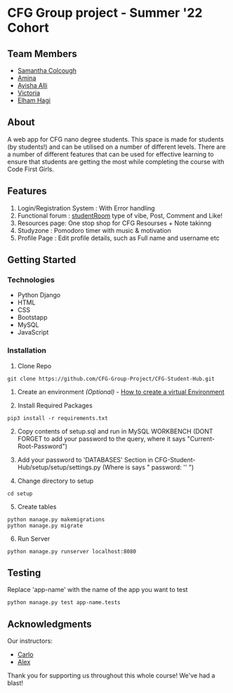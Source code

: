 <html>

# CFG Group project - Summer '22 Cohort
## Team Members

 - [Samantha Colcough](https://github.com/samanthacolclough) 
 - [Amina](https://github.com/aminacodes)
 - [Ayisha Alli](https://github.com/AyishaAlli)
 - [Victoria ](https://github.com/vixbc)
 - [Elham Hagi](https://github.com/ellehagi)

## About 
A web app for CFG nano degree students. 
This space is made for students (by students!) and can be utilised on a number of different levels. 
There are a number of different features that can be used for effective learning to ensure that students are getting the most while completing the course with Code First Girls. 

## Features
1. Login/Registration System : With Error handling
2. Functional forum : [studentRoom](https://www.thestudentroom.co.uk/) type of vibe, Post, Comment and Like!
3. Resources page: One stop shop for CFG Resourses + Note takinng
4. Studyzone : Pomodoro timer with music & motivation 
5. Profile Page : Edit profile details, such as Full name and username etc

## Getting Started 

### Technologies
- Python Django 
- HTML
- CSS
- Bootstapp 
- MySQL
- JavaScript

### Installation
1. Clone Repo 
```commandline
git clone https://github.com/CFG-Group-Project/CFG-Student-Hub.git
```

1. Create an environment <em>(Optional)</em> - [How to create a virtual Environment](https://packaging.python.org/en/latest/guides/installing-using-pip-and-virtual-environments/)

2. Install Required Packages
```commandline
pip3 install -r requirements.txt
```

2. Copy contents of setup.sql and run in MySQL WORKBENCH 
   (DONT FORGET to add your password to the query, where it says "Current-Root-Password")

3. Add your password to 'DATABASES' Section in CFG-Student-Hub/setup/setup/settings.py 
   (Where is says " password: '' ")

4. Change directory to setup
```commandline
cd setup
```

5. Create tables 
```commandline
python manage.py makemigrations
python manage.py migrate
```

6. Run Server
```commandline
python manage.py runserver localhost:8080
```
## Testing 
Replace 'app-name' with the name of the app you want to test
```commandline
python manage.py test app-name.tests

```

## Acknowledgments 
Our instructors: 
- [Carlo]()
- [Alex]()

Thank you for supporting us throughout this whole course! We've had a blast!
</html>
